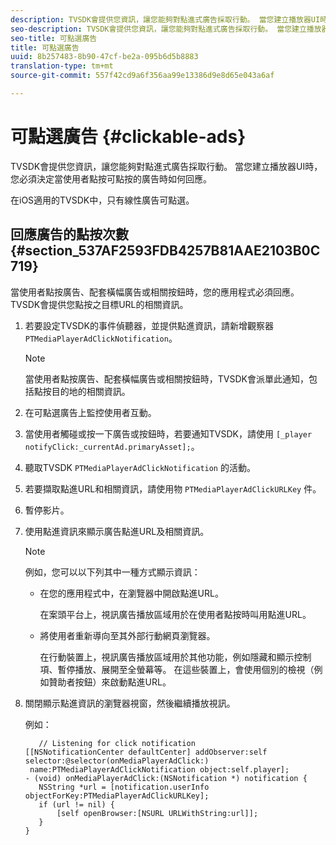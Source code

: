 ```yaml
---
description: TVSDK會提供您資訊，讓您能夠對點進式廣告採取行動。 當您建立播放器UI時，您必須決定當使用者點按可點按的廣告時如何回應。
seo-description: TVSDK會提供您資訊，讓您能夠對點進式廣告採取行動。 當您建立播放器UI時，您必須決定當使用者點按可點按的廣告時如何回應。
seo-title: 可點選廣告
title: 可點選廣告
uuid: 8b257483-8b90-47cf-be2a-095b6d5b8883
translation-type: tm+mt
source-git-commit: 557f42cd9a6f356aa99e13386d9e8d65e043a6af

---
```



# 可點選廣告 {#clickable-ads}

TVSDK會提供您資訊，讓您能夠對點進式廣告採取行動。 當您建立播放器UI時，您必須決定當使用者點按可點按的廣告時如何回應。

在iOS適用的TVSDK中，只有線性廣告可點選。

## 回應廣告的點按次數 {#section_537AF2593FDB4257B81AAE2103B0C719}

當使用者點按廣告、配套橫幅廣告或相關按鈕時，您的應用程式必須回應。 TVSDK會提供您點按之目標URL的相關資訊。

1. 若要設定TVSDK的事件偵聽器，並提供點進資訊，請新增觀察器 `PTMediaPlayerAdClickNotification`。

   >[!NOTE]
   >
   >當使用者點按廣告、配套橫幅廣告或相關按鈕時，TVSDK會派單此通知，包括點按目的地的相關資訊。

1. 在可點選廣告上監控使用者互動。
1. 當使用者觸碰或按一下廣告或按鈕時，若要通知TVSDK，請使用 `[_player notifyClick:_currentAd.primaryAsset];`。
1. 聽取TVSDK `PTMediaPlayerAdClickNotification` 的活動。
1. 若要擷取點進URL和相關資訊，請使用物 `PTMediaPlayerAdClickURLKey` 件。
1. 暫停影片。
1. 使用點進資訊來顯示廣告點進URL及相關資訊。

   >[!NOTE]
   >
   >例如，您可以以下列其中一種方式顯示資訊：

   * 在您的應用程式中，在瀏覽器中開啟點進URL。

      在案頭平台上，視訊廣告播放區域用於在使用者點按時叫用點進URL。
   * 將使用者重新導向至其外部行動網頁瀏覽器。

      在行動裝置上，視訊廣告播放區域用於其他功能，例如隱藏和顯示控制項、暫停播放、展開至全螢幕等。 在這些裝置上，會使用個別的檢視（例如贊助者按鈕）來啟動點進URL。

1. 關閉顯示點進資訊的瀏覽器視窗，然後繼續播放視訊。

   例如：

   ```
      // Listening for click notification  
   [[NSNotificationCenter defaultCenter] addObserver:self selector:@selector(onMediaPlayerAdClick:)  
    name:PTMediaPlayerAdClickNotification object:self.player]; 
   - (void) onMediaPlayerAdClick:(NSNotification *) notification { 
      NSString *url = [notification.userInfo objectForKey:PTMediaPlayerAdClickURLKey];  
      if (url != nil) { 
          [self openBrowser:[NSURL URLWithString:url]]; 
      } 
   } 
   ```
